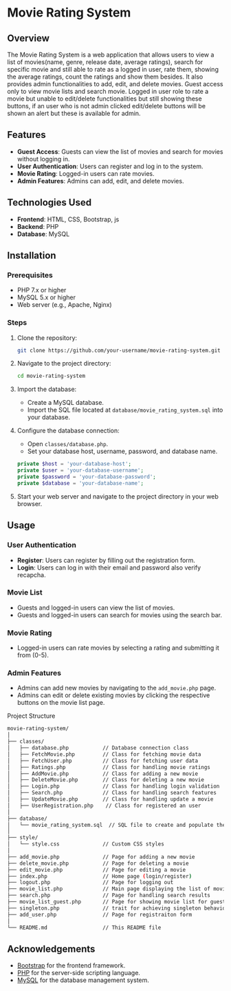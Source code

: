 # Movie Rating System

## Overview

The Movie Rating System is a web application that allows users to view a list of movies(name, genre, release date, average ratings), search for specific movie and still able to rate as a logged in user, rate them, showing the average ratings, count the ratings and show them besides. It also provides admin functionalities to add, edit, and delete movies. Guest access only to view movie lists and search movie. Logged in user role to rate a movie but unable to edit/delete functionalities but still showing these buttons, if an user who is not admin clicked edit/delete buttons will be shown an alert but these is available for admin.

## Features

- **Guest Access**: Guests can view the list of movies and search for movies without logging in.
- **User Authentication**: Users can register and log in to the system.
- **Movie Rating**: Logged-in users can rate movies.
- **Admin Features**: Admins can add, edit, and delete movies.

## Technologies Used

- **Frontend**: HTML, CSS, Bootstrap, js
- **Backend**: PHP
- **Database**: MySQL

## Installation

### Prerequisites

- PHP 7.x or higher
- MySQL 5.x or higher
- Web server (e.g., Apache, Nginx)

### Steps

1. Clone the repository:
    ```bash
    git clone https://github.com/your-username/movie-rating-system.git
    ```

2. Navigate to the project directory:
    ```bash
    cd movie-rating-system
    ```

3. Import the database:
    - Create a MySQL database.
    - Import the SQL file located at `database/movie_rating_system.sql` into your database.

4. Configure the database connection:
    - Open `classes/database.php`.
    - Set your database host, username, password, and database name.
    ```php
    private $host = 'your-database-host';
    private $user = 'your-database-username';
    private $password = 'your-database-password';
    private $database = 'your-database-name';
    ```

5. Start your web server and navigate to the project directory in your web browser.

## Usage

### User Authentication

- **Register**: Users can register by filling out the registration form.
- **Login**: Users can log in with their email and password also verify recapcha.

### Movie List

- Guests and logged-in users can view the list of movies.
- Guests and logged-in users can search for movies using the search bar.

### Movie Rating

- Logged-in users can rate movies by selecting a rating and submitting it from (0-5).

### Admin Features

- Admins can add new movies by navigating to the `add_movie.php` page.
- Admins can edit or delete existing movies by clicking the respective buttons on the movie list page.

Project Structure
```bash
movie-rating-system/
│
├── classes/
│   ├── database.php           // Database connection class
│   ├── FetchMovie.php         // Class for fetching movie data
│   ├── FetchUser.php          // Class for fetching user data
│   ├── Ratings.php            // Class for handling movie ratings
│   ├── AddMovie.php           // Class for adding a new movie
│   ├── DeleteMovie.php        // Class for deleting a new movie
│   ├── Login.php              // Class for handling login validation
│   ├── Search.php             // Class for handling search features
│   ├── UpdateMovie.php        // Class for handling update a movie
│   ├── UserRegistration.php    // Class for registered an user
│
├── database/
│   └── movie_rating_system.sql  // SQL file to create and populate the database
│
├── style/
│   └── style.css              // Custom CSS styles
│
├── add_movie.php              // Page for adding a new movie
├── delete_movie.php           // Page for deleting a movie
├── edit_movie.php             // Page for editing a movie
├── index.php                  // Home page (login/register)
├── logout.php                 // Page for logging out
├── movie_list.php             // Main page displaying the list of movies
├── search.php                 // Page for handling search results
├── movie_list_guest.php       // Page for showing movie list for guest access
├── singleton.php              // trait for achieving singleton behavior
├── add_user.php               // Page for registraiton form
│
└── README.md                  // This README file
```


## Acknowledgements

- [Bootstrap](https://getbootstrap.com/) for the frontend framework.
- [PHP](https://www.php.net/) for the server-side scripting language.
- [MySQL](https://www.mysql.com/) for the database management system.
